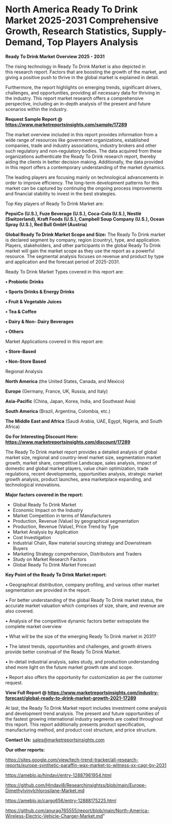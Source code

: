 # North America Ready To Drink Market 2025-2031 Comprehensive Growth, Research Statistics, Supply-Demand,  Top Players Analysis

<Strong> Ready To Drink Market Overview 2025 - 2031</strong>

The rising technology in Ready To Drink Market is also depicted in this research report. Factors that are boosting the growth of the market, and giving a positive push to thrive in the global market is explained in detail.

Furthermore, the report highlights on emerging trends, significant drivers, challenges, and opportunities, providing all necessary data for thriving in the industry. This report market research offers a comprehensive perspective, including an in-depth analysis of the present and future scenarios within the industry.

<strong>Request Sample Report @ <a href=https://www.marketreportsinsights.com/sample/17289>https://www.marketreportsinsights.com/sample/17289</a></strong>

The market overview included in this report provides information from a wide range of resources like government organizations, established companies, trade and industry associations, industry brokers and other such regulatory and non-regulatory bodies. The data acquired from these organizations authenticate the Ready To Drink research report, thereby aiding the clients in better decision making. Additionally, the data provided in this report offers a contemporary understanding of the market dynamics.

The leading players are focusing mainly on technological advancements in order to improve efficiency. The long-term development patterns for this market can be captured by continuing the ongoing process improvements and financial stability to invest in the best strategies.

Top Key players of Ready To Drink Market are:

<strong>PepsiCo (U.S.), Fuze Beverage (U.S.), Coca-Cola (U.S.), Nestlé (Switzerland), Kraft Foods (U.S.), Campbell Soup Company (U.S.), Ocean Spray (U.S.), Red Bull GmbH (Austria)</strong>

<strong><b>Global Ready To Drink Market Scope and Size:</b></strong>
The Ready To Drink market is declared segment by company, region (country), type, and application. Players, stakeholders, and other participants in the global Ready To Drink market will gain the market scope as they use the report as a powerful resource. The segmental analysis focuses on revenue and product by type and application and the forecast period of 2025-2031.

Ready To Drink Market Types covered in this report are:

<strong>• Probiotic Drinks

• Sports Drinks & Energy Drinks

• Fruit & Vegetable Juices

• Tea & Coffee

• Dairy & Non- Dairy Beverages

• Others</strong>

Market Applications covered in this report are:

<strong>• Store-Based

• Non-Store Based</strong> 

Regional Analysis

<strong>North America</strong> (the United States, Canada, and Mexico)

<strong>Europe</strong> (Germany, France, UK, Russia, and Italy)

<strong>Asia-Pacific</strong> (China, Japan, Korea, India, and Southeast Asia)

<strong>South America</strong> (Brazil, Argentina, Colombia, etc.)

<strong>The Middle East and Africa</strong> (Saudi Arabia, UAE, Egypt, Nigeria, and South Africa)

<strong>Go For Interesting Discount Here: <a href=https://www.marketreportsinsights.com/discount/17289>https://www.marketreportsinsights.com/discount/17289</a></strong>

The Ready To Drink market report provides a detailed analysis of global market size, regional and country-level market size, segmentation market growth, market share, competitive Landscape, sales analysis, impact of domestic and global market players, value chain optimization, trade regulations, recent developments, opportunities analysis, strategic market growth analysis, product launches, area marketplace expanding, and technological innovations.

<strong><b>Major factors covered in the report:</b></strong>
<ul>
  <li>Global Ready To Drink Market </li>
  <li>Economic Impact on the Industry</li>
  <li>Market Competition in terms of Manufacturers</li>
  <li>Production, Revenue (Value) by geographical segmentation</li>
  <li>Production, Revenue (Value), Price Trend by Type</li>
  <li>Market Analysis by Application</li>
  <li>Cost Investigation</li>
  <li>Industrial Chain, Raw material sourcing strategy and Downstream Buyers</li>
  <li>Marketing Strategy comprehension, Distributors and Traders</li>
  <li>Study on Market Research Factors</li>
  <li>Global Ready To Drink Market Forecast</li>
</ul>

<strong><b>Key Point of the Ready To Drink Market report:</b></strong>

• Geographical distribution, company profiling, and various other market segmentation are provided in the report.

• For better understanding of the global Ready To Drink market status, the accurate market valuation which comprises of size, share, and revenue are also covered.

• Analysis of the competitive dynamic factors better extrapolate the complete market overview

• What will be the size of the emerging Ready To Drink market in 2031?

• The latest trends, opportunities and challenges, and growth drivers provide better construal of the Ready To Drink Market.

• In-detail industrial analysis, sales study, and production understanding shed more light on the future market growth rate and scope.

• Report also offers the opportunity for customization as per the customer request.

<strong><b>View Full Report @ <a href=https://www.marketreportsinsights.com/industry-forecast/global-ready-to-drink-market-growth-2021-17289>https://www.marketreportsinsights.com/industry-forecast/global-ready-to-drink-market-growth-2021-17289</a></b></strong>


At last, the Ready To Drink Market report includes investment come analysis and development trend analysis. The present and future opportunities of the fastest growing international industry segments are coated throughout this report. This report additionally presents product specification, manufacturing method, and product cost structure, and price structure.

<strong>Contact Us:</strong>
sales@marketreportsinsights.com

<strong>Our other reports:</strong>

<a href=https://sites.google.com/view/tech-trend-tracker/all-research-reports/europe-synthetic-paraffin-wax-market-to-witness-xx-cagr-by-2031>https://sites.google.com/view/tech-trend-tracker/all-research-reports/europe-synthetic-paraffin-wax-market-to-witness-xx-cagr-by-2031</a>

<a href=https://ameblo.jp/hindavi/entry-12887961954.html>https://ameblo.jp/hindavi/entry-12887961954.html</a>

<a href=https://github.com/Hindavi8/Researchinsightss/blob/main/Europe-Dimethylvinylchlorosilane-Market.md>https://github.com/Hindavi8/Researchinsightss/blob/main/Europe-Dimethylvinylchlorosilane-Market.md</a>

<a href=https://ameblo.jp/cargo656/entry-12888175225.html>https://ameblo.jp/cargo656/entry-12888175225.html</a>

<a href=https://github.com/anurag765555/report/blob/main/North-America-Wireless-Electric-Vehicle-Charger-Market.md>https://github.com/anurag765555/report/blob/main/North-America-Wireless-Electric-Vehicle-Charger-Market.md</a>"
